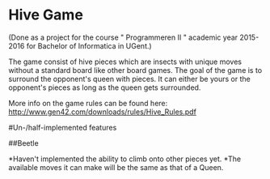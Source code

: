 # Hive Game
(Done as a project for the course " Programmeren II " academic year 2015-2016 for Bachelor of Informatica in UGent.)

The game consist of hive pieces which are insects with unique moves without a standard board like other board games.
The goal of the game is to surround the opponent's queen with pieces.
It can either be yours or the opponent's pieces as long as the queen gets surrounded.

More info on the game rules can be found here:
http://www.gen42.com/downloads/rules/Hive_Rules.pdf

#Un-/half-implemented features

##Beetle

*Haven't implemented the ability to climb onto other pieces yet.
*The available moves it can make will be the same as that of a Queen.
